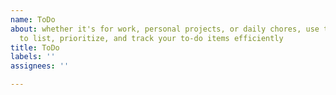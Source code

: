 ```yaml
---
name: ToDo
about: whether it's for work, personal projects, or daily chores, use this template
  to list, prioritize, and track your to-do items efficiently
title: ToDo
labels: ''
assignees: ''

---
```



